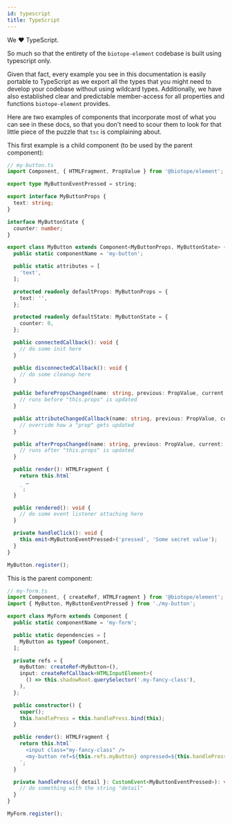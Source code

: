 ```yaml
---
id: typescript
title: TypeScript
---
```


We ❤️ TypeScript.

So much so that the entirety of the `biotope-element` codebase is built using typescript only.

Given that fact, every example you see in this documentation is easily portable to TypeScript as we
export all the types that you might need to develop your codebase without using wildcard types.
Additionally, we have also established clear and predictable member-access for all properties and
functions `biotope-element` provides.

Here are two examples of components that incorporate most of what you can see in these docs, so that
you don't need to scour them to look for that little piece of the puzzle that `tsc` is complaining
about.

This first example is a child component (to be used by the parent component):

```typescript
// my-button.ts
import Component, { HTMLFragment, PropValue } from '@biotope/element';

export type MyButtonEventPressed = string;

export interface MyButtonProps {
  text: string;
}

interface MyButtonState {
  counter: number;
}

export class MyButton extends Component<MyButtonProps, MyButtonState> {
  public static componentName = 'my-button';

  public static attributes = [
    'text',
  ];

  protected readonly defaultProps: MyButtonProps = {
    text: '',
  };

  protected readonly defaultState: MyButtonState = {
    counter: 0,
  };

  public connectedCallback(): void {
    // do some init here
  }

  public disconnectedCallback(): void {
    // do some cleanup here
  }

  public beforePropsChanged(name: string, previous: PropValue, current: PropValue): void {
    // runs before "this.props" is updated
  }

  public attributeChangedCallback(name: string, previous: PropValue, current: PropValue): void {
    // override how a "prop" gets updated
  }

  public afterPropsChanged(name: string, previous: PropValue, current: PropValue): void {
    // runs after "this.props" is updated
  }

  public render(): HTMLFragment {
    return this.html`
      …
    `;
  }

  public rendered(): void {
    // do some event listener attaching here
  }

  private handleClick(): void {
    this.emit<MyButtonEventPressed>('pressed', 'Some secret value');
  }
}

MyButton.register();
```

This is the parent component:

```typescript
// my-form.ts
import Component, { createRef, HTMLFragment } from '@biotope/element';
import { MyButton, MyButtonEventPressed } from './my-button';

export class MyForm extends Component {
  public static componentName = 'my-form';

  public static dependencies = [
    MyButton as typeof Component,
  ];

  private refs = {
    myButton: createRef<MyButton>(),
    input: createRefCallback<HTMLInputElement>(
      () => this.shadowRoot.querySelector('.my-fancy-class'),
    ),
  };

  public constructor() {
    super();
    this.handlePress = this.handlePress.bind(this);
  }

  public render(): HTMLFragment {
    return this.html`
      <input class="my-fancy-class" />
      <my-button ref=${this.refs.myButton} onpressed=${this.handlePress}></my-button>
    `;
  }

  private handlePress({ detail }: CustomEvent<MyButtonEventPressed>): void {
    // do something with the string "detail"
  }
}

MyForm.register();
```
